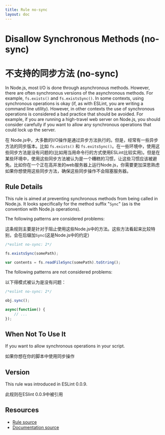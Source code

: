 ```yaml
---
title: Rule no-sync
layout: doc
---
```

<!-- Note: No pull requests accepted for this file. See README.md in the root directory for details. -->

# Disallow Synchronous Methods (no-sync)

# 不支持的同步方法 (no-sync)

In Node.js, most I/O is done through asynchronous methods. However, there are often synchronous versions of the asynchronous methods. For example, `fs.exists()` and `fs.existsSync()`. In some contexts, using synchronous operations is okay (if, as with ESLint, you are writing a command line utility). However, in other contexts the use of synchronous operations is considered a bad practice that should be avoided. For example, if you are running a high-travel web server on Node.js, you should consider carefully if you want to allow any synchronous operations that could lock up the server.

在 Node.js中，大多数的I/O操作是通过异步方法执行的。但是，经常有一些异步方法的同步版本。比如 `fs.exists()` 和 `fs.exitsSync()`。在一些环境中，使用这些同步方法是没有问题的(比如用当用命令行的方式使用ESLint比较实用)。但是在某些环境中，使用这些同步方法被认为是一个糟糕的习惯，让这些习惯应该被避免。比如你在一个正在高并发的web服务器上运行Node.js，你需要更加深思熟虑如果你想使用这些同步方法，确保这些同步操作不会阻塞服务器。

## Rule Details

This rule is aimed at preventing synchronous methods from being called in Node.js. It looks specifically for the method suffix "`Sync`" (as is the convention with Node.js operations).

The following patterns are considered problems:

这条规则主要是针对于阻止使用这些Node.js中的方法。这些方法看起来比较特别，会在后缀加`Sync`(这是Node.js中的约定)

```js
/*eslint no-sync: 2*/

fs.existsSync(somePath);

var contents = fs.readFileSync(somePath).toString();
```

The following patterns are not considered problems:

以下得模式被认为是没有问题：


```js
/*eslint no-sync: 2*/

obj.sync();

async(function() {
    // ...
});
```

## When Not To Use It

If you want to allow synchronous operations in your script.

如果你想在你的脚本中使用同步操作

## Version

This rule was introduced in ESLint 0.0.9.

此规则在ESlint 0.0.9中被引用

## Resources

* [Rule source](https://github.com/eslint/eslint/tree/master/lib/rules/no-sync.js)
* [Documentation source](https://github.com/eslint/eslint/tree/master/docs/rules/no-sync.md)
